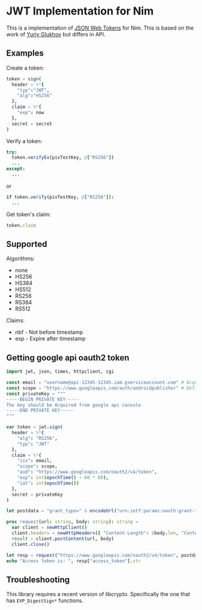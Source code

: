 # JWT Implementation for Nim


This is a implementation of [JSON Web Tokens](https://jwt.io/) for Nim. This is based on the work of [Yuriy Glukhov](https://github.com/yglukhov/nim-jwt) but differs in API.

## Examples

Create a token:

```nim
token = sign(
  header = %*{
    "typ":"JWT",
    "alg":"HS256"
  },
  claim = %*{
    "exp": now
  },
  secret = secret
)  
```

Verify a token:

```nim
try:
  token.verifyEx(pivTestKey, @["RS256"])
  ...
except:
  ...
```

or

```nim
if token.verify(pivTestKey, @["RS256"]):
  ...
```


Get token's claim:
```nim
token.claim
```

## Supported

Algorithms:
* none
* HS256
* HS384
* HS512
* RS256
* RS384
* RS512

Claims:
* nbf - Not before timestamp
* exp - Expire after timestamp



## Getting google api oauth2 token


```nim
import jwt, json, times, httpclient, cgi

const email = "username@api-12345-12345.iam.gserviceaccount.com" # Acquired from google api console
const scope = "https://www.googleapis.com/auth/androidpublisher" # Define needed scope
const privateKey = """
-----BEGIN PRIVATE KEY-----
The key should be Acquired from google api console
-----END PRIVATE KEY-----
"""

var token = jwt.sign(
  header = %*{
    "alg": "RS256", 
    "typ": "JWT"
  },
  claim = %*{
    "iss": email,
    "scope": scope,
    "aud": "https://www.googleapis.com/oauth2/v4/token",
    "exp": int(epochTime() + 60 * 60),
    "iat": int(epochTime()) 
  },
  secret = privateKey
)

let postdata = "grant_type=" & encodeUrl("urn:ietf:params:oauth:grant-type:jwt-bearer") & "&assertion=" & token

proc request(url: string, body: string): string =
  var client = newHttpClient()
  client.headers = newHttpHeaders({ "Content-Length": $body.len, "Content-Type": "application/x-www-form-urlencoded" })
  result = client.postContent(url, body)
  client.close()

let resp = request("https://www.googleapis.com/oauth2/v4/token", postdata).parseJson()
echo "Access token is: ", resp["access_token"].str
```

## Troubleshooting

This library requires a recent version of libcrypto. Specifically the one that has `EVP_DigestSign*` functions.
